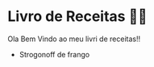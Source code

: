 # Livro de Receitas :man_cook:



Ola Bem Vindo ao meu livri de receitas!!



- Strogonoff de frango